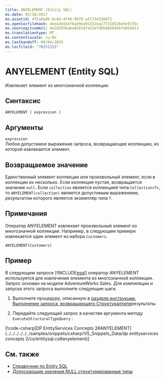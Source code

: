 ```yaml
---
title: ANYELEMENT (Entity SQL)
ms.date: 03/30/2017
ms.assetid: 475a9ad6-8c8d-4f49-9970-af273e5360f1
ms.openlocfilehash: 4eea3d43ef6ae9ea91432ea277326526e5e91fbc
ms.sourcegitcommit: 4e2d355baba82814fa53efd6b8bbb45bfe054d11
ms.translationtype: MT
ms.contentlocale: ru-RU
ms.lasthandoff: 09/04/2019
ms.locfileid: "70251333"
---
```

# <a name="anyelement-entity-sql"></a>ANYELEMENT (Entity SQL)
Извлекает элемент из многозначной коллекции.  
  
## <a name="syntax"></a>Синтаксис  
  
```  
ANYELEMENT ( expression )  
```  
  
## <a name="arguments"></a>Аргументы  
 `expression`  
 Любое допустимое выражение запроса, возвращающее коллекцию, из которой извлекается элемент.  
  
## <a name="return-value"></a>Возвращаемое значение  
 Единственный элемент коллекции или произвольный элемент, если в коллекции их несколько. Если коллекция пустая, возвращается значение `null`. Если `collection` является коллекцией типа `Collection<T>`, то `ANYELEMENT(collection)` является допустимым выражением, результатом которого является экземпляр типа `T`.  
  
## <a name="remarks"></a>Примечания  
 Оператор ANYELEMENT извлекает произвольный элемент из многозначной коллекции. Например, в следующем примере извлекается один элемент из набора `Customers`.  
  
```  
ANYELEMENT(Customers)  
```  
  
## <a name="example"></a>Пример  
 В следующем запросе [!INCLUDE[esql](../../../../../../includes/esql-md.md)] оператор ANYELEMENT используется для извлечения элемента из многозначной коллекции. Запрос основан на модели AdventureWorks Sales. Для компиляции и запуска этого запроса выполните следующие шаги.  
  
1. Выполните процедуру, описанную в [разделе инструкции. Выполнение запроса, возвращающего Структуралтипе](../how-to-execute-a-query-that-returns-structuraltype-results.md)результаты.  
  
2. Передайте следующий запрос в качестве аргумента методу `ExecuteStructuralTypeQuery` :  
  
 [!code-csharp[DP EntityServices Concepts 2#ANYELEMENT](../../../../../../samples/snippets/csharp/VS_Snippets_Data/dp entityservices concepts 2/cs/entitysql.cs#anyelement)]  
  
## <a name="see-also"></a>См. также

- [Справочник по Entity SQL](entity-sql-reference.md)
- [Допускающие значения NULL структурированные типы](nullable-structured-types-entity-sql.md)
